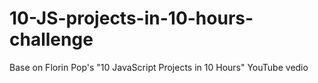 # 10-JS-projects-in-10-hours-challenge
Base on Florin Pop's "10 JavaScript Projects in 10 Hours" YouTube vedio
